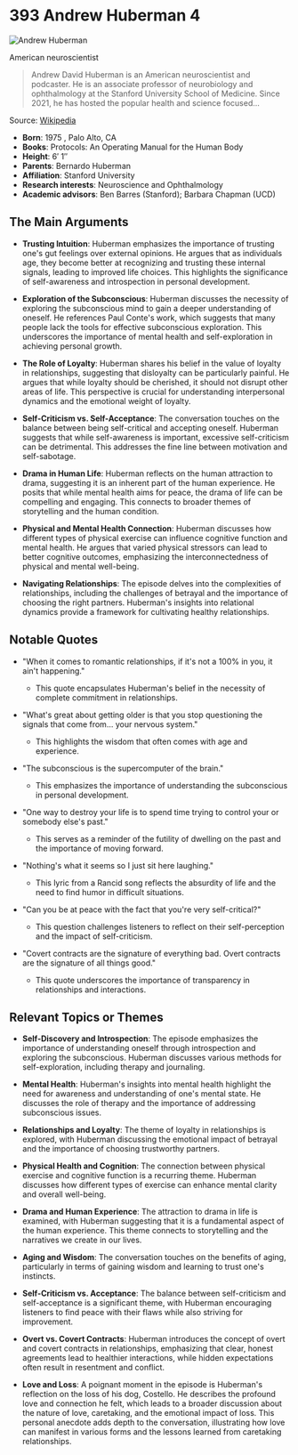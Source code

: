 #  393 Andrew Huberman 4


![Andrew Huberman](https://encrypted-tbn0.gstatic.com/images?q=tbn:ANd9GcRDG8xW_Fb01ndjEDohbPnQT9lJIgd8NhIq8gojk3I&s=0)

American neuroscientist

> Andrew David Huberman is an American neuroscientist and podcaster. He is an associate professor of neurobiology and ophthalmology at the Stanford University School of Medicine. Since 2021, he has hosted the popular health and science focused...

Source: [Wikipedia](https://en.wikipedia.org/wiki/Andrew_Huberman)

- **Born**: 1975 , Palo Alto, CA
- **Books**: Protocols: An Operating Manual for the Human Body
- **Height**: 6′ 1″
- **Parents**: Bernardo Huberman
- **Affiliation**: Stanford University
- **Research interests**: Neuroscience and Ophthalmology
- **Academic advisors**: Ben Barres (Stanford); Barbara Chapman (UCD)


## The Main Arguments

- **Trusting Intuition**: Huberman emphasizes the importance of trusting one's gut feelings over external opinions. He argues that as individuals age, they become better at recognizing and trusting these internal signals, leading to improved life choices. This highlights the significance of self-awareness and introspection in personal development.

- **Exploration of the Subconscious**: Huberman discusses the necessity of exploring the subconscious mind to gain a deeper understanding of oneself. He references Paul Conte's work, which suggests that many people lack the tools for effective subconscious exploration. This underscores the importance of mental health and self-exploration in achieving personal growth.

- **The Role of Loyalty**: Huberman shares his belief in the value of loyalty in relationships, suggesting that disloyalty can be particularly painful. He argues that while loyalty should be cherished, it should not disrupt other areas of life. This perspective is crucial for understanding interpersonal dynamics and the emotional weight of loyalty.

- **Self-Criticism vs. Self-Acceptance**: The conversation touches on the balance between being self-critical and accepting oneself. Huberman suggests that while self-awareness is important, excessive self-criticism can be detrimental. This addresses the fine line between motivation and self-sabotage.

- **Drama in Human Life**: Huberman reflects on the human attraction to drama, suggesting it is an inherent part of the human experience. He posits that while mental health aims for peace, the drama of life can be compelling and engaging. This connects to broader themes of storytelling and the human condition.

- **Physical and Mental Health Connection**: Huberman discusses how different types of physical exercise can influence cognitive function and mental health. He argues that varied physical stressors can lead to better cognitive outcomes, emphasizing the interconnectedness of physical and mental well-being.

- **Navigating Relationships**: The episode delves into the complexities of relationships, including the challenges of betrayal and the importance of choosing the right partners. Huberman's insights into relational dynamics provide a framework for cultivating healthy relationships.

## Notable Quotes

- "When it comes to romantic relationships, if it's not a 100% in you, it ain't happening."
  - This quote encapsulates Huberman's belief in the necessity of complete commitment in relationships.

- "What's great about getting older is that you stop questioning the signals that come from... your nervous system."
  - This highlights the wisdom that often comes with age and experience.

- "The subconscious is the supercomputer of the brain."
  - This emphasizes the importance of understanding the subconscious in personal development.

- "One way to destroy your life is to spend time trying to control your or somebody else's past."
  - This serves as a reminder of the futility of dwelling on the past and the importance of moving forward.

- "Nothing's what it seems so I just sit here laughing."
  - This lyric from a Rancid song reflects the absurdity of life and the need to find humor in difficult situations.

- "Can you be at peace with the fact that you're very self-critical?"
  - This question challenges listeners to reflect on their self-perception and the impact of self-criticism.

- "Covert contracts are the signature of everything bad. Overt contracts are the signature of all things good."
  - This quote underscores the importance of transparency in relationships and interactions.

## Relevant Topics or Themes

- **Self-Discovery and Introspection**: The episode emphasizes the importance of understanding oneself through introspection and exploring the subconscious. Huberman discusses various methods for self-exploration, including therapy and journaling.

- **Mental Health**: Huberman's insights into mental health highlight the need for awareness and understanding of one's mental state. He discusses the role of therapy and the importance of addressing subconscious issues.

- **Relationships and Loyalty**: The theme of loyalty in relationships is explored, with Huberman discussing the emotional impact of betrayal and the importance of choosing trustworthy partners.

- **Physical Health and Cognition**: The connection between physical exercise and cognitive function is a recurring theme. Huberman discusses how different types of exercise can enhance mental clarity and overall well-being.

- **Drama and Human Experience**: The attraction to drama in life is examined, with Huberman suggesting that it is a fundamental aspect of the human experience. This theme connects to storytelling and the narratives we create in our lives.

- **Aging and Wisdom**: The conversation touches on the benefits of aging, particularly in terms of gaining wisdom and learning to trust one's instincts.

- **Self-Criticism vs. Acceptance**: The balance between self-criticism and self-acceptance is a significant theme, with Huberman encouraging listeners to find peace with their flaws while also striving for improvement.

- **Overt vs. Covert Contracts**: Huberman introduces the concept of overt and covert contracts in relationships, emphasizing that clear, honest agreements lead to healthier interactions, while hidden expectations often result in resentment and conflict.

- **Love and Loss**: A poignant moment in the episode is Huberman's reflection on the loss of his dog, Costello. He describes the profound love and connection he felt, which leads to a broader discussion about the nature of love, caretaking, and the emotional impact of loss. This personal anecdote adds depth to the conversation, illustrating how love can manifest in various forms and the lessons learned from caretaking relationships.

